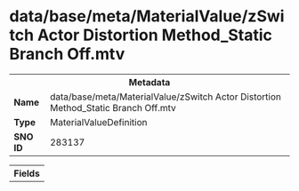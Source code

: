 <h1>data/base/meta/MaterialValue/zSwitch Actor Distortion Method_Static Branch Off.mtv</h1><table><tr><th colspan="100%">Metadata</th></tr><tr><td><b>Name</b></td><td>data/base/meta/MaterialValue/zSwitch Actor Distortion Method_Static Branch Off.mtv</td></tr><tr><td><b>Type</b></td><td>MaterialValueDefinition</td></tr><tr><td><b>SNO ID</b></td><td>283137</td></tr></table>

<table><tr><th colspan="100%">Fields</th></tr></table>

